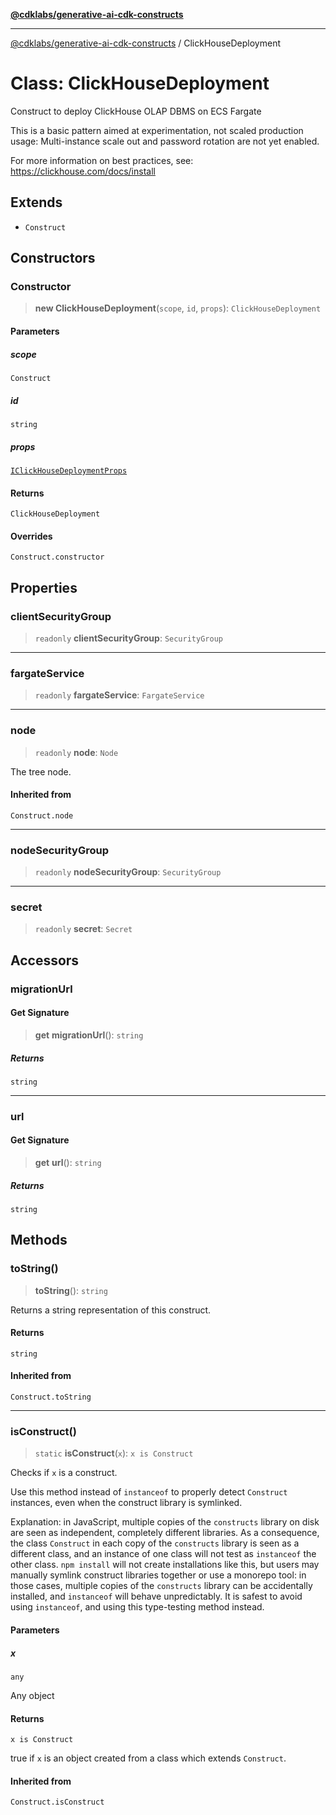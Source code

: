 [**@cdklabs/generative-ai-cdk-constructs**](../README.md)

***

[@cdklabs/generative-ai-cdk-constructs](../README.md) / ClickHouseDeployment

# Class: ClickHouseDeployment

Construct to deploy ClickHouse OLAP DBMS on ECS Fargate

This is a basic pattern aimed at experimentation, not scaled production usage: Multi-instance
scale out and password rotation are not yet enabled.

For more information on best practices, see: https://clickhouse.com/docs/install

## Extends

- `Construct`

## Constructors

### Constructor

> **new ClickHouseDeployment**(`scope`, `id`, `props`): `ClickHouseDeployment`

#### Parameters

##### scope

`Construct`

##### id

`string`

##### props

[`IClickHouseDeploymentProps`](../interfaces/IClickHouseDeploymentProps.md)

#### Returns

`ClickHouseDeployment`

#### Overrides

`Construct.constructor`

## Properties

### clientSecurityGroup

> `readonly` **clientSecurityGroup**: `SecurityGroup`

***

### fargateService

> `readonly` **fargateService**: `FargateService`

***

### node

> `readonly` **node**: `Node`

The tree node.

#### Inherited from

`Construct.node`

***

### nodeSecurityGroup

> `readonly` **nodeSecurityGroup**: `SecurityGroup`

***

### secret

> `readonly` **secret**: `Secret`

## Accessors

### migrationUrl

#### Get Signature

> **get** **migrationUrl**(): `string`

##### Returns

`string`

***

### url

#### Get Signature

> **get** **url**(): `string`

##### Returns

`string`

## Methods

### toString()

> **toString**(): `string`

Returns a string representation of this construct.

#### Returns

`string`

#### Inherited from

`Construct.toString`

***

### isConstruct()

> `static` **isConstruct**(`x`): `x is Construct`

Checks if `x` is a construct.

Use this method instead of `instanceof` to properly detect `Construct`
instances, even when the construct library is symlinked.

Explanation: in JavaScript, multiple copies of the `constructs` library on
disk are seen as independent, completely different libraries. As a
consequence, the class `Construct` in each copy of the `constructs` library
is seen as a different class, and an instance of one class will not test as
`instanceof` the other class. `npm install` will not create installations
like this, but users may manually symlink construct libraries together or
use a monorepo tool: in those cases, multiple copies of the `constructs`
library can be accidentally installed, and `instanceof` will behave
unpredictably. It is safest to avoid using `instanceof`, and using
this type-testing method instead.

#### Parameters

##### x

`any`

Any object

#### Returns

`x is Construct`

true if `x` is an object created from a class which extends `Construct`.

#### Inherited from

`Construct.isConstruct`
